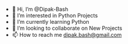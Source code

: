 - 👋 Hi, I’m @Dipak-Bash
- 👀 I’m interested in Python Projects
- 🌱 I’m currently learning Python
- 💞️ I’m looking to collaborate on New Projects
- 📫 How to reach me dipak.bash@gmail.com

<!---
Dipak-Bash/Dipak-Bash is a ✨ special ✨ repository because its `README.md` (this file) appears on your GitHub profile.
You can click the Preview link to take a look at your changes.
--->
